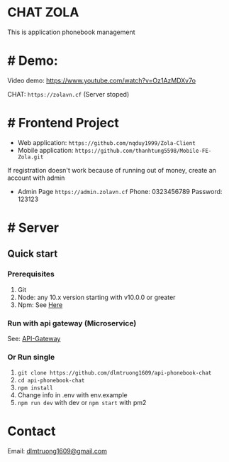 # CHAT ZOLA

This is application phonebook management
# # Demo: 
Video demo: https://www.youtube.com/watch?v=Oz1AzMDXv7o

CHAT: `https://zolavn.cf` (Server stoped)

# # Frontend Project
- Web application: `https://github.com/nqduy1999/Zola-Client`
- Mobile application: `https://github.com/thanhtung5598/Mobile-FE-Zola.git`

If registration doesn't work because of running out of money, create an account with admin
- Admin Page `https://admin.zolavn.cf` 
  Phone: 0323456789
  Password: 123123
# # Server
## Quick start
### Prerequisites

1. Git
2. Node: any 10.x version starting with v10.0.0 or greater
3. Npm: See [Here](https://www.npmjs.com/)
### Run with api gateway (Microservice)

See: [API-Gateway](https://github.com/dlmtruong1609/api-gateway-chat)

### Or Run single
1. `git clone https://github.com/dlmtruong1609/api-phonebook-chat`
2.  `cd api-phonebook-chat`
3. `npm install`
4. Change info in .env with env.example
5. `npm run dev` with dev or `npm start` with pm2 

# Contact
Email: dlmtruong1609@gmail.com
